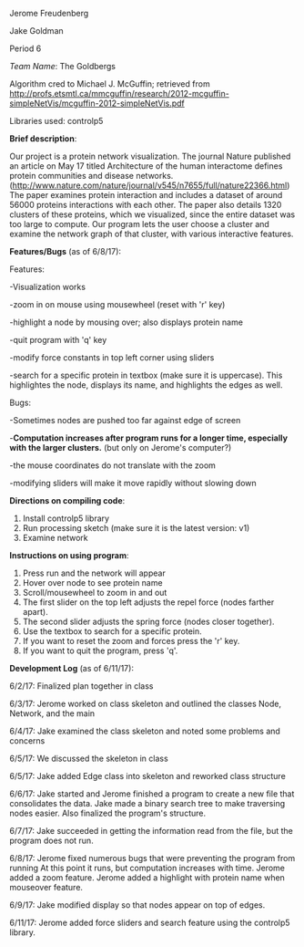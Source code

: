 Jerome Freudenberg

Jake Goldman

Period 6

*Team Name*: The Goldbergs

Algorithm cred to Michael J. McGuffin; retrieved from http://profs.etsmtl.ca/mmcguffin/research/2012-mcguffin-simpleNetVis/mcguffin-2012-simpleNetVis.pdf

Libraries used: controlp5


**Brief description**:

Our project is a protein network visualization. The journal Nature published an article on May 17 titled Architecture of the human interactome defines protein communities and disease networks. (http://www.nature.com/nature/journal/v545/n7655/full/nature22366.html) The paper examines protein interaction and includes a dataset of around 56000 proteins interactions with each other. The paper also details 1320 clusters of these proteins, which we visualized, since the entire dataset was too large to compute. Our program lets the user choose a cluster and examine the network graph of that cluster, with various interactive features.




**Features/Bugs** (as of 6/8/17):

Features:

-Visualization works

-zoom in on mouse using mousewheel (reset with 'r' key)

-highlight a node by mousing over; also displays protein name

-quit program with 'q' key

-modify force constants in top left corner using sliders

-search for a specific protein in textbox (make sure it is uppercase). This highlightes the node, displays its name, and highlights the edges as well.


Bugs:

-Sometimes nodes are pushed too far against edge of screen

-****Computation increases after program runs for a longer time, especially with
	     the larger clusters.**** (but only on Jerome's computer?)
	     
-the mouse coordinates do not translate with the zoom

-modifying sliders will make it move rapidly without slowing down




**Directions on compiling code**:

1. Install controlp5 library
2. Run processing sketch (make sure it is the latest version: v1)
3. Examine network



**Instructions on using program**:

1. Press run and the network will appear
2. Hover over node to see protein name
3. Scroll/mousewheel to zoom in and out
4. The first slider on the top left adjusts the repel force (nodes farther apart).
5. The second slider adjusts the spring force (nodes closer together).
6. Use the textbox to search for a specific protein.
7. If you want to reset the zoom and forces press the 'r' key.
8. If you want to quit the program, press 'q'.






**Development Log** (as of 6/11/17):

6/2/17: Finalized plan together in class

6/3/17: Jerome worked on class skeleton and outlined the classes Node, Network, and the main

6/4/17: Jake examined the class skeleton and noted some problems and concerns

6/5/17: We discussed the skeleton in class

6/5/17: Jake added Edge class into skeleton and reworked class structure

6/6/17: Jake started and Jerome finished a program to create a new file that
	consolidates the data. Jake made a binary search tree to make traversing
	nodes easier. Also finalized the program's structure.

6/7/17: Jake succeeded in getting the information read from the file, but the
	program does not run.

6/8/17: Jerome fixed numerous bugs that were preventing the program from running
	At this point it runs, but computation increases with time.
	Jerome added a zoom feature.
	Jerome added a highlight with protein name when mouseover feature.

6/9/17: Jake modified display so that nodes appear on top of edges.

6/11/17: Jerome added force sliders and search feature using the controlp5 library.